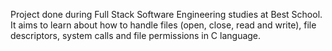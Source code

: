 Project done during Full Stack Software Engineering studies at Best School. It aims to learn about how to handle files (open, close, read and write), file descriptors, system calls and file permissions in C language.
